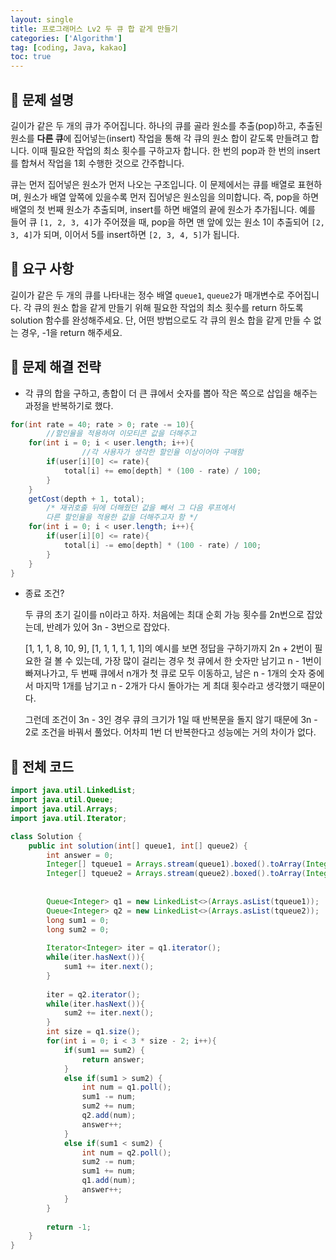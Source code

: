 ```yaml
---
layout: single
title: 프로그래머스 Lv2 두 큐 합 같게 만들기
categories: ['Algorithm']
tag: [coding, Java, kakao]
toc: true
---
```


## 📘 문제 설명

길이가 같은 두 개의 큐가 주어집니다. 하나의 큐를 골라 원소를 추출(pop)하고, 추출된 원소를 **다른 큐**에 집어넣는(insert) 작업을 통해 각 큐의 원소 합이 같도록 만들려고 합니다. 이때 필요한 작업의 최소 횟수를 구하고자 합니다. 한 번의 pop과 한 번의 insert를 합쳐서 작업을 1회 수행한 것으로 간주합니다.

큐는 먼저 집어넣은 원소가 먼저 나오는 구조입니다. 이 문제에서는 큐를 배열로 표현하며, 원소가 배열 앞쪽에 있을수록 먼저 집어넣은 원소임을 의미합니다. 즉, pop을 하면 배열의 첫 번째 원소가 추출되며, insert를 하면 배열의 끝에 원소가 추가됩니다. 예를 들어 큐 `[1, 2, 3, 4]`가 주어졌을 때, pop을 하면 맨 앞에 있는 원소 1이 추출되어 `[2, 3, 4]`가 되며, 이어서 5를 insert하면 `[2, 3, 4, 5]`가 됩니다.

## 📘 요구 사항

 길이가 같은 두 개의 큐를 나타내는 정수 배열 `queue1`, `queue2`가 매개변수로 주어집니다. 각 큐의 원소 합을 같게 만들기 위해 필요한 작업의 최소 횟수를 return 하도록 solution 함수를 완성해주세요. 단, 어떤 방법으로도 각 큐의 원소 합을 같게 만들 수 없는 경우, -1을 return 해주세요.

## 📖 문제 해결 전략

- 각 큐의 합을 구하고, 총합이 더 큰 큐에서 숫자를 뽑아 작은 쪽으로 삽입을 해주는 과정을 반복하기로 했다.

```java
for(int rate = 40; rate > 0; rate -= 10){
		//할인율을 적용하여 이모티콘 값을 더해주고
    for(int i = 0; i < user.length; i++){
				//각 사용자가 생각한 할인율 이상이어야 구매함
        if(user[i][0] <= rate){
            total[i] += emo[depth] * (100 - rate) / 100;
        }
    }
    getCost(depth + 1, total);
		/* 재귀호출 뒤에 더해줬던 값을 빼서 그 다음 루프에서 
		다른 할인율을 적용한 값을 더해주고자 함 */
    for(int i = 0; i < user.length; i++){
        if(user[i][0] <= rate){
            total[i] -= emo[depth] * (100 - rate) / 100;
        }
    }
}
```

- 종료 조건?
    
    두 큐의 초기 길이를 n이라고 하자. 처음에는 최대 순회 가능 횟수를 2n번으로 잡았는데, 반례가 있어 3n - 3번으로 잡았다. 
    
    [1, 1, 1, 8, 10, 9], [1, 1, 1, 1, 1, 1]의 예시를 보면 정답을 구하기까지 2n + 2번이 필요한 걸 볼 수 있는데, 가장 많이 걸리는 경우 첫 큐에서 한 숫자만 남기고 n - 1번이 빠져나가고, 두 번째 큐에서 n개가 첫 큐로 모두 이동하고, 남은 n - 1개의 숫자 중에서 마지막 1개를 남기고 n - 2개가 다시 돌아가는 게 최대 횟수라고 생각했기 때문이다.
    
    그런데 조건이 3n - 3인 경우 큐의 크기가 1일 때 반복문을 돌지 않기 때문에 3n - 2로 조건을 바꿔서 풀었다. 어차피 1번 더 반복한다고 성능에는 거의 차이가 없다.
    

## 📖 전체 코드

```java
import java.util.LinkedList;
import java.util.Queue;
import java.util.Arrays;
import java.util.Iterator;

class Solution {
    public int solution(int[] queue1, int[] queue2) {
        int answer = 0;
        Integer[] tqueue1 = Arrays.stream(queue1).boxed().toArray(Integer[]::new);
        Integer[] tqueue2 = Arrays.stream(queue2).boxed().toArray(Integer[]::new);
        
        
        Queue<Integer> q1 = new LinkedList<>(Arrays.asList(tqueue1));
        Queue<Integer> q2 = new LinkedList<>(Arrays.asList(tqueue2));
        long sum1 = 0;
        long sum2 = 0;
        
        Iterator<Integer> iter = q1.iterator();
        while(iter.hasNext()){
            sum1 += iter.next();
        }
        
        iter = q2.iterator();
        while(iter.hasNext()){
            sum2 += iter.next();
        }
        int size = q1.size();
        for(int i = 0; i < 3 * size - 2; i++){
            if(sum1 == sum2) {
                return answer;
            }    
            else if(sum1 > sum2) {
                int num = q1.poll();
                sum1 -= num;
                sum2 += num;
                q2.add(num);
                answer++;
            }
            else if(sum1 < sum2) {
                int num = q2.poll();
                sum2 -= num;
                sum1 += num;
                q1.add(num);
                answer++;
            }
        }
        
        return -1;
    }
}
```